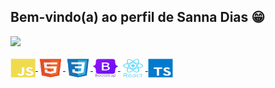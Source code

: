 ## Bem-vindo(a) ao perfil de Sanna Dias 😁

 <div>
  <a href="https://github.com/SannaDias">

  <img height="180em" src="https://github-readme-stats.vercel.app/api/top-langs/?username=SannaDias&layout=compact&langs_count=6&theme=tokyonight"/>
</div>
<div style="display: inline_block"><br>
  <img align="center" alt="Js" height="30" width="40" src="https://raw.githubusercontent.com/devicons/devicon/master/icons/javascript/javascript-plain.svg">
  <img align="center" alt="HTML" height="30" width="40" src="https://raw.githubusercontent.com/devicons/devicon/master/icons/html5/html5-original.svg">
  <img align="center" alt="CSS" height="30" width="40" src="https://raw.githubusercontent.com/devicons/devicon/master/icons/css3/css3-original.svg">
  <img align="center" alt="CSS" height="30" width="40" src= https://github.com/devicons/devicon/blob/master/icons/bootstrap/bootstrap-original-wordmark.svg>
  <img align="center" alt="CSS" height="30" width="40" src= https://github.com/devicons/devicon/blob/master/icons/react/react-original-wordmark.svg>
  <img align="center" alt="CSS" height="30" width="40" src= https://github.com/devicons/devicon/blob/master/icons/typescript/typescript-original.svg>
</div>
 
 <br>
 
 
  
  
  
  
  
  
